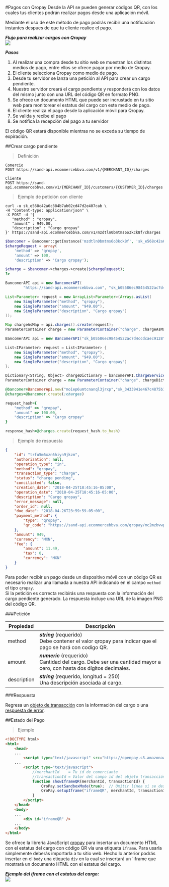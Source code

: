 #Pagos con Qropay
Desde la API se pueden generar códigos QR, con los cuales tus clientes podrán realizar pagos desde una aplicación móvil.

<aside class="notice">
Mediante el uso de este método de pago podrás recibir una notificación instantes despues de que tu cliente realice el pago.
</aside>

***Flujo para realizar cargos con Qropay***</br> 
<img src="https://www.openpay.mx/img/cargo_por_qropay.png">

***Pasos***</br> 
1. Al realizar una compra desde tu sitio web se muestran los distintos medios de pago, entre ellos se ofrece pagar por medio de Qropay.<br/>
2. El cliente selecciona Qropay como medio de pago.<br/>
3. Desde tu servidor se lanza una petición al API para crear un cargo pendiente.<br/>
4. Nuestro servidor creará el cargo pendiente y responderá con los datos del mismo junto con una URL del código QR en formato PNG.<br/>
5. Se ofrece un documento HTML que puede ser incrustado en tu sitio web para monitorear el estatus del cargo con este medio de pago.<br/>
6. El cliente realiza el pago desde la aplicación móvil para Qropay.<br/>
7. Se valida y recibe el pago<br/>
8. Se notifica la recepción del pago a tu servidor<br/>

<aside class="notice">
El código QR estará disponible mientras no se exceda su tiempo de expiración.
</aside>

##Crear cargo pendiente

> Definición

```plaintext--endpoints
Comercio
POST https://sand-api.ecommercebbva.com/v1/{MERCHANT_ID}/charges

Cliente
POST https://sand-api.ecommercebbva.com/v1/{MERCHANT_ID}/customers/{CUSTOMER_ID}/charges
```

> Ejemplo de petición con cliente

```shell
curl -u sk_e568c42a6c384b7ab02cd47d2e407cab \
-H "Content-type: application/json" \
-X POST -d '{
   "method" : "qropay",
   "amount" : 949.00,
   "description" : "Cargo qropay"
}' https://sand-api.ecommercebbva.com/v1/mzdtln0bmtms6o3kck8f/charges
```

```php
$bancomer = Bancomer::getInstance('mzdtln0bmtms6o3kck8f', 'sk_e568c42a6c384b7ab02cd47d2e407cab');
$chargeRequest = array(
    'method' => 'qropay',
    'amount' => 100,
    'description' => 'Cargo qropay');

$charge = $bancomer->charges->create($chargeRequest);
?>
```

```java
BancomerAPI api = new BancomerAPI(
        "https://sand-api.ecommercebbva.com", "sk_b05586ec98454522ac7d4ccdcaec9128", "maonhzpqm8xp2ydssovf");

List<Parameter> request = new ArrayList<Parameter>(Arrays.asList(
    new SingleParameter("method", "qropay"),
    new SingleParameter("amount", "949.00"),
    new SingleParameter("description", "Cargo qropay")
));

Map chargeAsMap = api.charges().create(request);
ParameterContainer charge = new ParameterContainer("charge", chargeAsMap);
```

```csharp
BancomerAPI api = new BancomerAPI("sk_b05586ec98454522ac7d4ccdcaec9128", "maonhzpqm8xp2ydssovf");

List<IParameter> request = List<IParameter> {
    new SingleParameter("method", "qropay"),
    new SingleParameter("amount", "949.00"),
    new SingleParameter("description", "Cargo qropay")
};

Dictionary<String, Object> chargeDictionary = bancomerAPI.ChargeService.Create(request);
ParameterContainer charge = new ParameterContainer("charge", chargeDictionary);
```

```ruby
@bancomer=BancomerApi.new("moiep6umtcnanql3jrxp","sk_3433941e467c4875b178ce26348b0fac")
@charges=@bancomer.create(:charges)

request_hash={
    "method" => "qropay",
    "amount" => 100.00,
    "description" => "Cargo qropay"
}

response_hash=@charges.create(request_hash.to_hash)
```
> Ejemplo de respuesta

```json
{
    "id": "trfu5m6xzn6hiyn9jkzm",
    "authorization": null,
    "operation_type": "in",
    "method": "qropay",
    "transaction_type": "charge",
    "status": "charge_pending",
    "conciliated": false,
    "creation_date": "2018-04-25T18:45:16-05:00",
    "operation_date": "2018-04-25T18:45:16-05:00",
    "description": "Cargo qropay",
    "error_message": null,
    "order_id": null,
    "due_date": "2018-04-26T23:59:59-05:00",
    "payment_method": {
        "type": "qropay",
        "qr_code": "https://sand-api.ecommercebbva.com/qropay/mc2mzbvwpmnps8q0on6q/trfu5m6xzn6hiyn9jkzm/qrcode"
    },
    "amount": 949,
    "currency": "MXN",
    "fee": {
        "amount": 11.49,
        "tax": 0,
        "currency": "MXN"
    }
}
```

Para poder recibir un pago desde un dispositivo móvil con un código QR es necesario realizar una llamada a nuestra API indicando en el campo `method` el tipo `​qropay`.
<br/>
Si la petición es correcta recibirás una respuesta con la información del cargo pendiente generado. La respuesta incluye una URL de la imagen PNG del código QR.


###Petición

Propiedad | Descripción
--------- | -----
method | ***string*** (requerido) <br/>Debe contener el valor qropay para indicar que el pago se hará con codigo QR.
amount | ***numeric*** (requerido) <br/>Cantidad del cargo. Debe ser una cantidad mayor a cero, con hasta dos dígitos decimales.
description | ***string*** (requerido, longitud = 250) <br/>Una descripción asociada al cargo.

###Respuesta

Regresa un [objeto de transacción](#objeto-transacci-n) con la información del cargo o una [respuesta de error](#objeto-error).

##Estado del Pago

> Ejemplo

```html
<!DOCTYPE html>
<html>
    <head>
    ...
        <script type="text/javascript" src="https://openpay.s3.amazonaws.com/openpay-qropay.v1.js"></script>
    ...
        <script type="text/javascript">
            //merchantId    = Tu id de comerciante
            //transactionId = Valor del campo id del objeto transacción regresado al crearse el cargo pendiente
            function showIframeQR(merchantId, transactionId) {
                QroPay.setSandboxMode(true);  // Omitir línea si se desea lanzar la petición al ambiente productivo
                QroPay.setupIframe("iframeQR", merchantId, transactionId);
            }
        </script>
    </head>
    <body>
    ...
        <div id="iframeQR" />
    ...
    </body>
</html>
```

Se ofrece la librería JavaScript [qropay](https://openpay.s3.amazonaws.com/openpay-qropay.v1.js) para insertar un documento HTML con el estatus del cargo con código QR vía una etiqueta `iframe`. Para usarla simplemente deberás importarla a tu sitio web. Hecho lo anterior podrás insertar en el `body` una etiqueta `div` en la cual se insertará un `iframe que mostrará un documento HTML con el estatus del cargo.

***Ejemplo del iframe con el estatus del cargo:***</br> 
<img src="https://www.openpay.mx/img/qropay/charge_completed.gif">